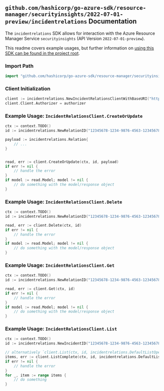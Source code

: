 
## `github.com/hashicorp/go-azure-sdk/resource-manager/securityinsights/2022-07-01-preview/incidentrelations` Documentation

The `incidentrelations` SDK allows for interaction with the Azure Resource Manager Service `securityinsights` (API Version `2022-07-01-preview`).

This readme covers example usages, but further information on [using this SDK can be found in the project root](https://github.com/hashicorp/go-azure-sdk/tree/main/docs).

### Import Path

```go
import "github.com/hashicorp/go-azure-sdk/resource-manager/securityinsights/2022-07-01-preview/incidentrelations"
```


### Client Initialization

```go
client := incidentrelations.NewIncidentRelationsClientWithBaseURI("https://management.azure.com")
client.Client.Authorizer = authorizer
```


### Example Usage: `IncidentRelationsClient.CreateOrUpdate`

```go
ctx := context.TODO()
id := incidentrelations.NewRelationID("12345678-1234-9876-4563-123456789012", "example-resource-group", "workspaceValue", "entityIdValue", "relationValue")

payload := incidentrelations.Relation{
	// ...
}


read, err := client.CreateOrUpdate(ctx, id, payload)
if err != nil {
	// handle the error
}
if model := read.Model; model != nil {
	// do something with the model/response object
}
```


### Example Usage: `IncidentRelationsClient.Delete`

```go
ctx := context.TODO()
id := incidentrelations.NewRelationID("12345678-1234-9876-4563-123456789012", "example-resource-group", "workspaceValue", "entityIdValue", "relationValue")

read, err := client.Delete(ctx, id)
if err != nil {
	// handle the error
}
if model := read.Model; model != nil {
	// do something with the model/response object
}
```


### Example Usage: `IncidentRelationsClient.Get`

```go
ctx := context.TODO()
id := incidentrelations.NewRelationID("12345678-1234-9876-4563-123456789012", "example-resource-group", "workspaceValue", "entityIdValue", "relationValue")

read, err := client.Get(ctx, id)
if err != nil {
	// handle the error
}
if model := read.Model; model != nil {
	// do something with the model/response object
}
```


### Example Usage: `IncidentRelationsClient.List`

```go
ctx := context.TODO()
id := incidentrelations.NewIncidentID("12345678-1234-9876-4563-123456789012", "example-resource-group", "workspaceValue", "incidentIdentifierValue")

// alternatively `client.List(ctx, id, incidentrelations.DefaultListOperationOptions())` can be used to do batched pagination
items, err := client.ListComplete(ctx, id, incidentrelations.DefaultListOperationOptions())
if err != nil {
	// handle the error
}
for _, item := range items {
	// do something
}
```
